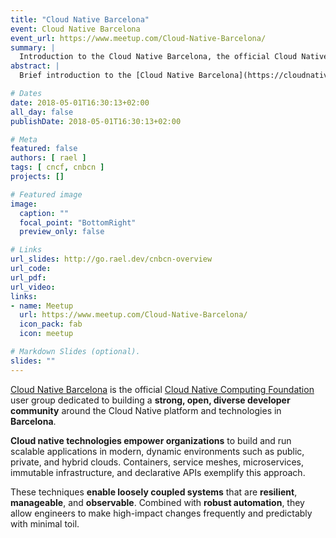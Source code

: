 ```yaml
---
title: "Cloud Native Barcelona"
event: Cloud Native Barcelona
event_url: https://www.meetup.com/Cloud-Native-Barcelona/ 
summary: |
  Introduction to the Cloud Native Barcelona, the official Cloud Native Computing Foundation user group in Barcelona.
abstract: |
  Brief introduction to the [Cloud Native Barcelona](https://cloudnative.barcelona) user group, the [Cloud Native Computing Foundation](https://cncf.io) and the [CNCF Cloud Native definition](https://github.com/cncf/toc/blob/master/DEFINITION.md).

# Dates
date: 2018-05-01T16:30:13+02:00
all_day: false
publishDate: 2018-05-01T16:30:13+02:00

# Meta
featured: false
authors: [ rael ]
tags: [ cncf, cnbcn ]
projects: []

# Featured image
image:
  caption: ""
  focal_point: "BottomRight"
  preview_only: false

# Links
url_slides: http://go.rael.dev/cnbcn-overview
url_code:
url_pdf:
url_video:
links:
- name: Meetup
  url: https://www.meetup.com/Cloud-Native-Barcelona/ 
  icon_pack: fab
  icon: meetup

# Markdown Slides (optional).
slides: ""
---
```


[Cloud Native Barcelona](https://cloudnative.barcelona) is the official [Cloud Native Computing Foundation](https://cncf.io) user group dedicated to building a **strong, open, diverse developer community** around the Cloud Native platform and technologies in **Barcelona**.

**Cloud native technologies empower organizations** to build and run scalable applications in modern, dynamic environments such as public, private, and hybrid clouds. Containers, service meshes, microservices, immutable infrastructure, and declarative APIs exemplify this approach.

These techniques **enable loosely coupled systems** that are **resilient**, **manageable**, and **observable**. Combined with **robust automation**, they allow engineers to make high-impact changes frequently and predictably with minimal toil.